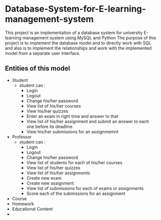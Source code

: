 # Database-System-for-E-learning-management-system
This project is an implementation of a database system for university E-learning management system using MySQL and Python
The purpose of this project is to implement the database model and to directly work with SQL and also is to implement the relationships and work with the implemented model from a separate user interface.
## Entities of this model
- Student
  * student can : 
    - Login
    - Logout
    - Change his/her password
    - View list of his/her courses
    - View his/her quizzes
    - Enter an exam in right time and answer to that
    - View list of his/her assignment and submit an answer to each one before its deadline
    - View his/her submissions for an assignmemnt
- Professor
  * student can : 
    - Login
    - Logout
    - Change his/her password
    - View list of students for each of his/her courses
    - View list of his/her quizzes
    - View list of his/her assignments
    - Create new exam
    - Create new assignment
    - View list of submissions for each of exams or assignments
    - Score each of the submissions for an assignment
- Course
- Homework
- Educational Content
- 
